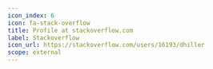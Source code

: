 ```yaml
---
icon_index: 6
icon: fa-stack-overflow
title: Profile at stackoverflow.com
label: Stackoverflow
icon_url: https://stackoverflow.com/users/16193/dhiller
scope: external
---
```

